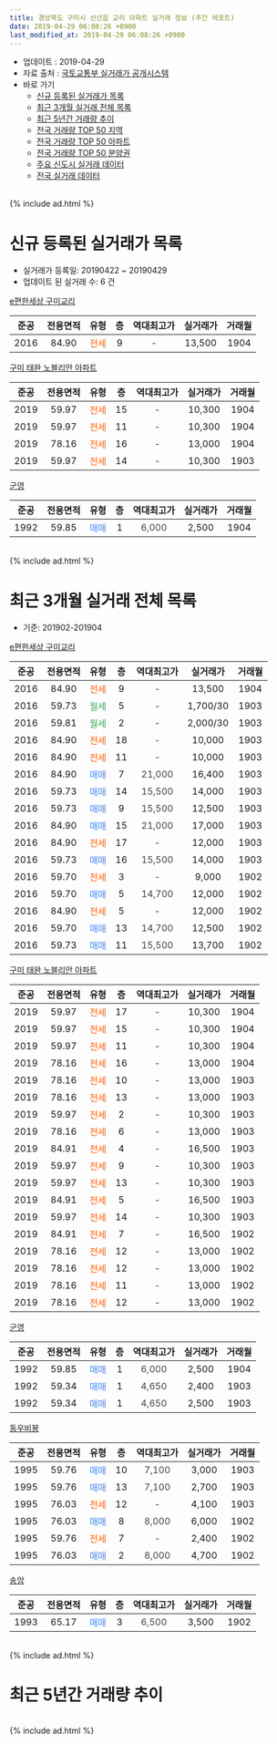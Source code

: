 ```yaml
---
title: 경상북도 구미시 선산읍 교리 아파트 실거래 정보 (주간 레포트)
date: 2019-04-29 06:08:26 +0900
last_modified_at: 2019-04-29 06:08:26 +0900
---
```


* 업데이트 : 2019-04-29
* 자료 출처 : [국토교통부 실거래가 공개시스템](http://rt.molit.go.kr)
* 바로 가기
    * [신규 등록된 실거래가 목록](#신규-등록된-실거래가-목록)
    * [최근 3개월 실거래 전체 목록](#최근-3개월-실거래-전체-목록)
    * [최근 5년간 거래량 추이](#최근-5년간-거래량-추이)
    * [전국 거래량 TOP 50 지역](https://inasie.github.io/apt-trade-info/최근-3개월-전국에서-가장-거래가-많이-발생한-지역)
    * [전국 거래량 TOP 50 아파트](https://inasie.github.io/apt-trade-info/최근-3개월-전국에서-가장-거래가-많이-발생한-아파트)
    * [전국 거래량 TOP 50 분양권](https://inasie.github.io/apt-trade-info/최근-3개월-전국에서-가장-거래가-많이-발생한-분양권)
    * [주요 신도시 실거래 데이터](https://inasie.github.io/apt-trade-info/주요-신도시)
    * [전국 실거래 데이터](https://inasie.github.io/apt-trade-info/전국)
<br>
{% include ad.html %}
<br>

# 신규 등록된 실거래가 목록
* 실거래가 등록일: 20190422 ~ 20190429
* 업데이트 된 실거래 수: 6 건


[e편한세상 구미교리](https://search.naver.com/search.naver?query=%EA%B2%BD%EC%83%81%EB%B6%81%EB%8F%84+%EA%B5%AC%EB%AF%B8%EC%8B%9C+%EC%84%A0%EC%82%B0%EC%9D%8D+%EA%B5%90%EB%A6%AC+e%ED%8E%B8%ED%95%9C%EC%84%B8%EC%83%81+%EA%B5%AC%EB%AF%B8%EA%B5%90%EB%A6%AC)

|준공|전용면적|유형|층|역대최고가|실거래가|거래월|
|:---:|:---:|:---:|:---:|:---:|:---:|:---:|
|2016|84.90|<span style="color:#ff5a00">전세</span>|9|<span style="color:#444444">-</span>|13,500|1904|

[구미 태완 노블리안 아파트](https://search.naver.com/search.naver?query=%EA%B2%BD%EC%83%81%EB%B6%81%EB%8F%84+%EA%B5%AC%EB%AF%B8%EC%8B%9C+%EC%84%A0%EC%82%B0%EC%9D%8D+%EA%B5%90%EB%A6%AC+%EA%B5%AC%EB%AF%B8+%ED%83%9C%EC%99%84+%EB%85%B8%EB%B8%94%EB%A6%AC%EC%95%88+%EC%95%84%ED%8C%8C%ED%8A%B8)

|준공|전용면적|유형|층|역대최고가|실거래가|거래월|
|:---:|:---:|:---:|:---:|:---:|:---:|:---:|
|2019|59.97|<span style="color:#ff5a00">전세</span>|15|<span style="color:#444444">-</span>|10,300|1904|
|2019|59.97|<span style="color:#ff5a00">전세</span>|11|<span style="color:#444444">-</span>|10,300|1904|
|2019|78.16|<span style="color:#ff5a00">전세</span>|16|<span style="color:#444444">-</span>|13,000|1904|
|2019|59.97|<span style="color:#ff5a00">전세</span>|14|<span style="color:#444444">-</span>|10,300|1903|

[군영](https://search.naver.com/search.naver?query=%EA%B2%BD%EC%83%81%EB%B6%81%EB%8F%84+%EA%B5%AC%EB%AF%B8%EC%8B%9C+%EC%84%A0%EC%82%B0%EC%9D%8D+%EA%B5%90%EB%A6%AC+%EA%B5%B0%EC%98%81)

|준공|전용면적|유형|층|역대최고가|실거래가|거래월|
|:---:|:---:|:---:|:---:|:---:|:---:|:---:|
|1992|59.85|<span style="color:#4285f3">매매</span>|1|<span style="color:#444444">6,000</span>|2,500|1904|


<br>
{% include ad.html %}
<br>

# 최근 3개월 실거래 전체 목록
* 기준: 201902-201904


[e편한세상 구미교리](https://search.naver.com/search.naver?query=%EA%B2%BD%EC%83%81%EB%B6%81%EB%8F%84+%EA%B5%AC%EB%AF%B8%EC%8B%9C+%EC%84%A0%EC%82%B0%EC%9D%8D+%EA%B5%90%EB%A6%AC+e%ED%8E%B8%ED%95%9C%EC%84%B8%EC%83%81+%EA%B5%AC%EB%AF%B8%EA%B5%90%EB%A6%AC)

|준공|전용면적|유형|층|역대최고가|실거래가|거래월|
|:---:|:---:|:---:|:---:|:---:|:---:|:---:|
|2016|84.90|<span style="color:#ff5a00">전세</span>|9|<span style="color:#444444">-</span>|13,500|1904|
|2016|59.73|<span style="color:#34a853">월세</span>|5|<span style="color:#444444">-</span>|1,700/30|1903|
|2016|59.81|<span style="color:#34a853">월세</span>|2|<span style="color:#444444">-</span>|2,000/30|1903|
|2016|84.90|<span style="color:#ff5a00">전세</span>|18|<span style="color:#444444">-</span>|10,000|1903|
|2016|84.90|<span style="color:#ff5a00">전세</span>|11|<span style="color:#444444">-</span>|10,000|1903|
|2016|84.90|<span style="color:#4285f3">매매</span>|7|<span style="color:#444444">21,000</span>|16,400|1903|
|2016|59.73|<span style="color:#4285f3">매매</span>|14|<span style="color:#444444">15,500</span>|14,000|1903|
|2016|59.73|<span style="color:#4285f3">매매</span>|9|<span style="color:#444444">15,500</span>|12,500|1903|
|2016|84.90|<span style="color:#4285f3">매매</span>|15|<span style="color:#444444">21,000</span>|17,000|1903|
|2016|84.90|<span style="color:#ff5a00">전세</span>|17|<span style="color:#444444">-</span>|12,000|1903|
|2016|59.73|<span style="color:#4285f3">매매</span>|16|<span style="color:#444444">15,500</span>|14,000|1903|
|2016|59.70|<span style="color:#ff5a00">전세</span>|3|<span style="color:#444444">-</span>|9,000|1902|
|2016|59.70|<span style="color:#4285f3">매매</span>|5|<span style="color:#444444">14,700</span>|12,000|1902|
|2016|84.90|<span style="color:#ff5a00">전세</span>|5|<span style="color:#444444">-</span>|12,000|1902|
|2016|59.70|<span style="color:#4285f3">매매</span>|13|<span style="color:#444444">14,700</span>|12,500|1902|
|2016|59.73|<span style="color:#4285f3">매매</span>|11|<span style="color:#444444">15,500</span>|13,700|1902|

[구미 태완 노블리안 아파트](https://search.naver.com/search.naver?query=%EA%B2%BD%EC%83%81%EB%B6%81%EB%8F%84+%EA%B5%AC%EB%AF%B8%EC%8B%9C+%EC%84%A0%EC%82%B0%EC%9D%8D+%EA%B5%90%EB%A6%AC+%EA%B5%AC%EB%AF%B8+%ED%83%9C%EC%99%84+%EB%85%B8%EB%B8%94%EB%A6%AC%EC%95%88+%EC%95%84%ED%8C%8C%ED%8A%B8)

|준공|전용면적|유형|층|역대최고가|실거래가|거래월|
|:---:|:---:|:---:|:---:|:---:|:---:|:---:|
|2019|59.97|<span style="color:#ff5a00">전세</span>|17|<span style="color:#444444">-</span>|10,300|1904|
|2019|59.97|<span style="color:#ff5a00">전세</span>|15|<span style="color:#444444">-</span>|10,300|1904|
|2019|59.97|<span style="color:#ff5a00">전세</span>|11|<span style="color:#444444">-</span>|10,300|1904|
|2019|78.16|<span style="color:#ff5a00">전세</span>|16|<span style="color:#444444">-</span>|13,000|1904|
|2019|78.16|<span style="color:#ff5a00">전세</span>|10|<span style="color:#444444">-</span>|13,000|1903|
|2019|78.16|<span style="color:#ff5a00">전세</span>|13|<span style="color:#444444">-</span>|13,000|1903|
|2019|59.97|<span style="color:#ff5a00">전세</span>|2|<span style="color:#444444">-</span>|10,300|1903|
|2019|78.16|<span style="color:#ff5a00">전세</span>|6|<span style="color:#444444">-</span>|13,000|1903|
|2019|84.91|<span style="color:#ff5a00">전세</span>|4|<span style="color:#444444">-</span>|16,500|1903|
|2019|59.97|<span style="color:#ff5a00">전세</span>|9|<span style="color:#444444">-</span>|10,300|1903|
|2019|59.97|<span style="color:#ff5a00">전세</span>|13|<span style="color:#444444">-</span>|10,300|1903|
|2019|84.91|<span style="color:#ff5a00">전세</span>|5|<span style="color:#444444">-</span>|16,500|1903|
|2019|59.97|<span style="color:#ff5a00">전세</span>|14|<span style="color:#444444">-</span>|10,300|1903|
|2019|84.91|<span style="color:#ff5a00">전세</span>|7|<span style="color:#444444">-</span>|16,500|1902|
|2019|78.16|<span style="color:#ff5a00">전세</span>|12|<span style="color:#444444">-</span>|13,000|1902|
|2019|78.16|<span style="color:#ff5a00">전세</span>|12|<span style="color:#444444">-</span>|13,000|1902|
|2019|78.16|<span style="color:#ff5a00">전세</span>|11|<span style="color:#444444">-</span>|13,000|1902|
|2019|78.16|<span style="color:#ff5a00">전세</span>|12|<span style="color:#444444">-</span>|13,000|1902|

[군영](https://search.naver.com/search.naver?query=%EA%B2%BD%EC%83%81%EB%B6%81%EB%8F%84+%EA%B5%AC%EB%AF%B8%EC%8B%9C+%EC%84%A0%EC%82%B0%EC%9D%8D+%EA%B5%90%EB%A6%AC+%EA%B5%B0%EC%98%81)

|준공|전용면적|유형|층|역대최고가|실거래가|거래월|
|:---:|:---:|:---:|:---:|:---:|:---:|:---:|
|1992|59.85|<span style="color:#4285f3">매매</span>|1|<span style="color:#444444">6,000</span>|2,500|1904|
|1992|59.34|<span style="color:#4285f3">매매</span>|1|<span style="color:#444444">4,650</span>|2,400|1903|
|1992|59.34|<span style="color:#4285f3">매매</span>|1|<span style="color:#444444">4,650</span>|2,500|1903|

[동우비봉](https://search.naver.com/search.naver?query=%EA%B2%BD%EC%83%81%EB%B6%81%EB%8F%84+%EA%B5%AC%EB%AF%B8%EC%8B%9C+%EC%84%A0%EC%82%B0%EC%9D%8D+%EA%B5%90%EB%A6%AC+%EB%8F%99%EC%9A%B0%EB%B9%84%EB%B4%89)

|준공|전용면적|유형|층|역대최고가|실거래가|거래월|
|:---:|:---:|:---:|:---:|:---:|:---:|:---:|
|1995|59.76|<span style="color:#4285f3">매매</span>|10|<span style="color:#444444">7,100</span>|3,000|1903|
|1995|59.76|<span style="color:#4285f3">매매</span>|13|<span style="color:#444444">7,100</span>|2,700|1903|
|1995|76.03|<span style="color:#ff5a00">전세</span>|12|<span style="color:#444444">-</span>|4,100|1903|
|1995|76.03|<span style="color:#4285f3">매매</span>|8|<span style="color:#444444">8,000</span>|6,000|1902|
|1995|59.76|<span style="color:#ff5a00">전세</span>|7|<span style="color:#444444">-</span>|2,400|1902|
|1995|76.03|<span style="color:#4285f3">매매</span>|2|<span style="color:#444444">8,000</span>|4,700|1902|


<script async src="//pagead2.googlesyndication.com/pagead/js/adsbygoogle.js"></script>
<!-- 기본 -->
<ins class="adsbygoogle"
     style="display:block"
     data-ad-client="ca-pub-2446590836940007"
     data-ad-slot="1659523306"
     data-ad-format="auto"
     data-full-width-responsive="true"></ins>
<script>
(adsbygoogle = window.adsbygoogle || []).push({});
</script>


[송암](https://search.naver.com/search.naver?query=%EA%B2%BD%EC%83%81%EB%B6%81%EB%8F%84+%EA%B5%AC%EB%AF%B8%EC%8B%9C+%EC%84%A0%EC%82%B0%EC%9D%8D+%EA%B5%90%EB%A6%AC+%EC%86%A1%EC%95%94)

|준공|전용면적|유형|층|역대최고가|실거래가|거래월|
|:---:|:---:|:---:|:---:|:---:|:---:|:---:|
|1993|65.17|<span style="color:#4285f3">매매</span>|3|<span style="color:#444444">6,500</span>|3,500|1902|


<br>
{% include ad.html %}
<br>

# 최근 5년간 거래량 추이


<div style="width:100%;">
    <canvas id="deal_progress" height="200"></canvas>
</div>

<script>
new Chart(document.getElementById("deal_progress"), {
    type: 'line',
    data: {
        labels: ['201404','201405','201406','201407','201408','201409','201410','201411','201412','201501','201502','201503','201504','201505','201506','201507','201508','201509','201510','201511','201512','201601','201602','201603','201604','201605','201606','201607','201608','201609','201610','201611','201612','201701','201702','201703','201704','201705','201706','201707','201708','201709','201710','201711','201712','201801','201802','201803','201804','201805','201806','201807','201808','201809','201810','201811','201812','201901','201902','201903','201904'],
        datasets: [{
            label: '매매',
            pointRadius: 1,
            data: [3, 1, 2, 0, 1, 5, 1, 3, 2, 1, 2, 2, 1, 1, 2, 0, 2, 4, 3, 2, 1, 1, 2, 5, 3, 1, 3, 3, 4, 4, 5, 6, 6, 6, 6, 10, 7, 6, 6, 4, 5, 9, 3, 3, 3, 5, 4, 10, 2, 7, 4, 4, 7, 4, 4, 4, 3, 1, 6, 9, 1],
            borderColor: "rgba(255, 201, 14, 1)",
            backgroundColor: "rgba(255, 201, 14, 0.5)",
            fill: false,
            lineTension: 0
        },{
            label: '전월세',
            pointRadius: 1,
            data: [0, 1, 2, 0, 0, 0, 0, 1, 0, 1, 0, 1, 1, 1, 0, 0, 1, 1, 0, 0, 0, 0, 1, 2, 0, 2, 2, 3, 10, 16, 15, 13, 18, 20, 16, 10, 3, 3, 5, 3, 3, 2, 1, 2, 2, 7, 1, 1, 5, 2, 2, 6, 6, 5, 3, 7, 4, 11, 8, 15, 5],
            borderColor: "rgba(0, 141, 185, 1)",
            backgroundColor: "rgba(0, 141, 185, 0.5)",
            fill: false,
            lineTension: 0
        }
        ]
    },
    options: {
        responsive: true,
        title: {
            display: false
        },
        tooltips: {
            mode: 'index',
            intersect: false
        },
        hover: {
            mode: 'nearest',
            intersect: true
        },
        scales: {
            xAxes: [{
                display: true,
                scaleLabel: {
                    display: true,
                    labelString: '년/월'
                }
            }],
            yAxes: [{
                display: true,
                ticks: {
                    suggestedMin: 0,
                },
                scaleLabel: {
                    display: true,
                    labelString: '실거래 수'
                }
            }]
        }
    }
});

</script>


<br>
{% include ad.html %}
<br>

